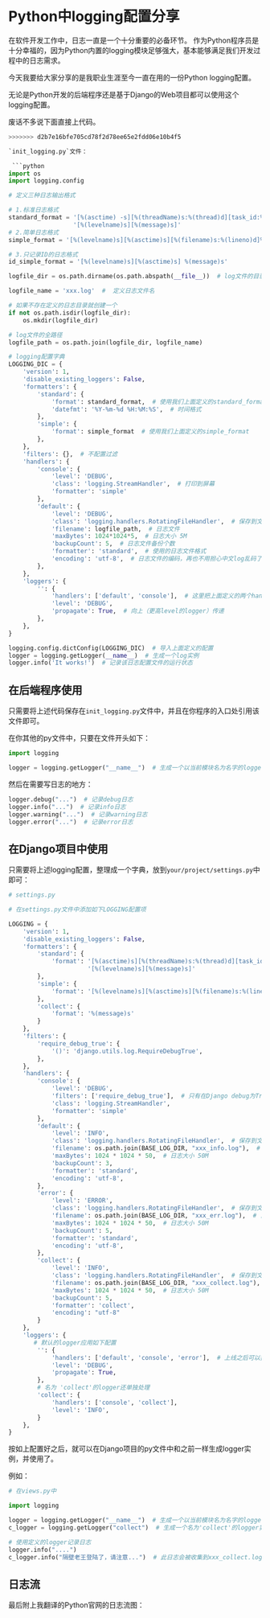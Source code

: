 # Python中logging配置分享

在软件开发工作中，日志一直是一个十分重要的必备环节。
作为Python程序员是十分幸福的，因为Python内置的logging模块足够强大，基本能够满足我们开发过程中的日志需求。

今天我要给大家分享的是我职业生涯至今一直在用的一份Python logging配置。

无论是Python开发的后端程序还是基于Django的Web项目都可以使用这个logging配置。

废话不多说下面直接上代码。

```python
>>>>>>> d2b7e16bfe705cd78f2d78ee65e2fdd06e10b4f5

`init_logging.py`文件：

 ```python
import os
import logging.config

# 定义三种日志输出格式

# 1.标准日志格式
standard_format = '[%(asctime) -s][%(threadName)s:%(thread)d][task_id:%(name)s][%(filename)s:%(lineno)d]' \
                  '[%(levelname)s][%(message)s]'
# 2.简单日志格式
simple_format = '[%(levelname)s][%(asctime)s][%(filename)s:%(lineno)d]%(message)s'

# 3.只记录ID的日志格式
id_simple_format = '[%(levelname)s][%(asctime)s] %(message)s'

logfile_dir = os.path.dirname(os.path.abspath(__file__))  # log文件的目录

logfile_name = 'xxx.log'  #  定义日志文件名

# 如果不存在定义的日志目录就创建一个
if not os.path.isdir(logfile_dir):
    os.mkdir(logfile_dir)

# log文件的全路径
logfile_path = os.path.join(logfile_dir, logfile_name)

# logging配置字典
LOGGING_DIC = {
    'version': 1,
    'disable_existing_loggers': False,
    'formatters': {
        'standard': {
            'format': standard_format,  # 使用我们上面定义的standard_format
            'datefmt': '%Y-%m-%d %H:%M:%S',  # 时间格式
        },
        'simple': {
            'format': simple_format  # 使用我们上面定义的simple_format
        },
    },
    'filters': {},  # 不配置过滤
    'handlers': {
        'console': {
            'level': 'DEBUG',
            'class': 'logging.StreamHandler',  # 打印到屏幕
            'formatter': 'simple'
        },
        'default': {
            'level': 'DEBUG',
            'class': 'logging.handlers.RotatingFileHandler',  # 保存到文件。自动切日志
            'filename': logfile_path,  # 日志文件
            'maxBytes': 1024*1024*5,  # 日志大小 5M
            'backupCount': 5,  # 日志文件备份个数
            'formatter': 'standard',  # 使用的日志文件格式
            'encoding': 'utf-8',  # 日志文件的编码，再也不用担心中文log乱码了
        },
    },
    'loggers': {
        '': {
            'handlers': ['default', 'console'],  # 这里把上面定义的两个handler都加上，即log数据既写入文件又打印到屏幕
            'level': 'DEBUG',
            'propagate': True,  # 向上（更高level的logger）传递
        },
    },
}

logging.config.dictConfig(LOGGING_DIC)  # 导入上面定义的配置
logger = logging.getLogger(__name__)  # 生成一个log实例
logger.info('It works!')  # 记录该日志配置文件的运行状态

```

## 在后端程序使用

只需要将上述代码保存在`init_logging.py`文件中，并且在你程序的入口处引用该文件即可。

在你其他的py文件中，只要在文件开头如下：
```python
import logging

logger = logging.getLogger("__name__")  # 生成一个以当前模块名为名字的logger实例
```

然后在需要写日志的地方：
```python
logger.debug("...")  # 记录debug日志
logger.info("...")  # 记录info日志
logger.warning("...")  # 记录warning日志
logger.error("...")  # 记录error日志
```

## 在Django项目中使用

只需要将上述logging配置，整理成一个字典，放到`your/project/settings.py`中即可：

```python
# settings.py

# 在settings.py文件中添加如下LOGGING配置项

LOGGING = {
    'version': 1,
    'disable_existing_loggers': False,
    'formatters': {
        'standard': {
            'format': '[%(asctime)s][%(threadName)s:%(thread)d][task_id:%(name)s][%(filename)s:%(lineno)d]'
                      '[%(levelname)s][%(message)s]'
        },
        'simple': {
            'format': '[%(levelname)s][%(asctime)s][%(filename)s:%(lineno)d]%(message)s'
        },
        'collect': {
            'format': '%(message)s'
        }
    },
    'filters': {
        'require_debug_true': {
            '()': 'django.utils.log.RequireDebugTrue',
        },
    },
    'handlers': {
        'console': {
            'level': 'DEBUG',
            'filters': ['require_debug_true'],  # 只有在Django debug为True时才在屏幕打印日志
            'class': 'logging.StreamHandler',
            'formatter': 'simple'
        },
        'default': {
            'level': 'INFO',
            'class': 'logging.handlers.RotatingFileHandler',  # 保存到文件，自动切
            'filename': os.path.join(BASE_LOG_DIR, "xxx_info.log"),  # 日志文件
            'maxBytes': 1024 * 1024 * 50,  # 日志大小 50M
            'backupCount': 3,
            'formatter': 'standard',
            'encoding': 'utf-8',
        },
        'error': {
            'level': 'ERROR',
            'class': 'logging.handlers.RotatingFileHandler',  # 保存到文件，自动切
            'filename': os.path.join(BASE_LOG_DIR, "xxx_err.log"),  # 日志文件
            'maxBytes': 1024 * 1024 * 50,  # 日志大小 50M
            'backupCount': 5,
            'formatter': 'standard',
            'encoding': 'utf-8',
        },
        'collect': {
            'level': 'INFO',
            'class': 'logging.handlers.RotatingFileHandler',  # 保存到文件，自动切
            'filename': os.path.join(BASE_LOG_DIR, "xxx_collect.log"),
            'maxBytes': 1024 * 1024 * 50,  # 日志大小 50M
            'backupCount': 5,
            'formatter': 'collect',
            'encoding': "utf-8"
        }
    },
    'loggers': {
       # 默认的logger应用如下配置
        '': {
            'handlers': ['default', 'console', 'error'],  # 上线之后可以把'console'移除
            'level': 'DEBUG',
            'propagate': True,
        },
        # 名为 'collect'的logger还单独处理
        'collect': {
            'handlers': ['console', 'collect'],
            'level': 'INFO',
        }
    },
}

```

按如上配置好之后，就可以在Django项目的py文件中和之前一样生成logger实例，并使用了。

例如：
```python
# 在views.py中

import logging

logger = logging.getLogger("__name__")  # 生成一个以当前模块名为名字的logger实例
c_logger = logging.getLogger("collect")  # 生成一个名为'collect'的logger实例，用于收集一些需要特殊记录的日志

# 使用定义的logger记录日志
logger.info("....")
c_logger.info("隔壁老王登陆了，请注意...")  # 此日志会被收集到xxx_collect.log中。
```

## 日志流

最后附上我翻译的Python官网的日志流图：


